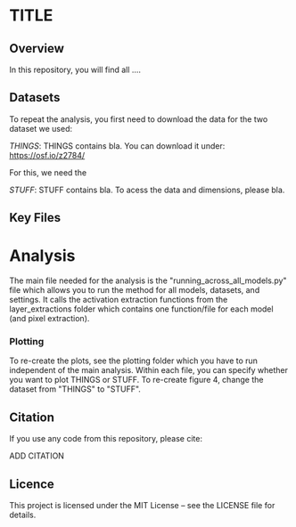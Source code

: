 # TITLE 

## Overview 

In this repository, you will find all .... 

## Datasets 

To repeat the analysis, you first need to download the data for the two dataset we used: 

*THINGS*: THINGS contains bla. You can download it under: https://osf.io/z2784/

For this, we need the 

*STUFF*: STUFF contains bla. To acess the data and dimensions, please bla. 

## Key Files

# Analysis
The main file needed for the analysis is the "running_across_all_models.py" file which allows you to run the method for all models, datasets, and settings. It calls the activation extraction functions from the layer_extractions folder which contains one function/file for each model (and pixel extraction). 

### Plotting
To re-create the plots, see the plotting folder which you have to run independent of the main analysis. Within each file, you can specify whether you want to plot THINGS or STUFF. To re-create figure 4, change the dataset from "THINGS" to "STUFF". 

## Citation 

If you use any code from this repository, please cite: 

ADD CITATION 

## Licence 

This project is licensed under the MIT License – see the LICENSE file for details.

 
